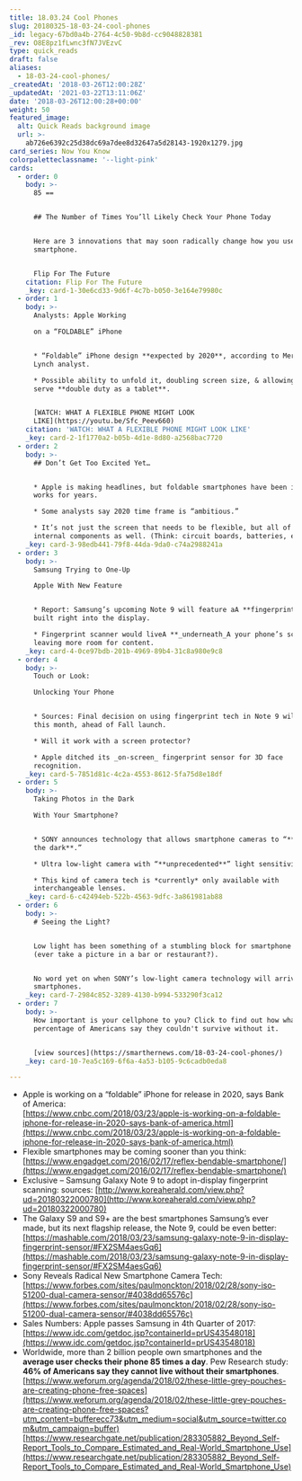 ```yaml
---
title: 18.03.24 Cool Phones
slug: 20180325-18-03-24-cool-phones
_id: legacy-67bd0a4b-2764-4c50-9b8d-cc9048828381
_rev: O8E8pz1fLwnc3fN7JVEzvC
type: quick_reads
draft: false
aliases:
  - 18-03-24-cool-phones/
_createdAt: '2018-03-26T12:00:28Z'
_updatedAt: '2021-03-22T13:11:06Z'
date: '2018-03-26T12:00:28+00:00'
weight: 50
featured_image:
  alt: Quick Reads background image
  url: >-
    ab726e6392c25d38dc69a7dee8d32647a5d28143-1920x1279.jpg
card_series: Now You Know
colorpaletteclassname: '--light-pink'
cards:
  - order: 0
    body: >-
      85 ==


      ## The Number of Times You’ll Likely Check Your Phone Today


      Here are 3 innovations that may soon radically change how you use your
      smartphone.


      Flip For The Future
    citation: Flip For The Future
    _key: card-1-30e6cd33-9d6f-4c7b-b050-3e164e79980c
  - order: 1
    body: >-
      Analysts: Apple Working  

      on a “FOLDABLE” iPhone


      * “Foldable” iPhone design **expected by 2020**, according to Merrill
      Lynch analyst.

      * Possible ability to unfold it, doubling screen size, & allowing it to
      serve **double duty as a tablet**.


      [WATCH: WHAT A FLEXIBLE PHONE MIGHT LOOK
      LIKE](https://youtu.be/Sfc_Peev660)
    citation: 'WATCH: WHAT A FLEXIBLE PHONE MIGHT LOOK LIKE'
    _key: card-2-1f1770a2-b05b-4d1e-8d80-a2568bac7720
  - order: 2
    body: >-
      ## Don’t Get Too Excited Yet…


      * Apple is making headlines, but foldable smartphones have been in the
      works for years.

      * Some analysts say 2020 time frame is “ambitious.”

      * It’s not just the screen that needs to be flexible, but all of the
      internal components as well. (Think: circuit boards, batteries, etc.)
    _key: card-3-98edb441-79f8-44da-9da0-c74a2988241a
  - order: 3
    body: >-
      Samsung Trying to One-Up  

      Apple With New Feature


      * Report: Samsung’s upcoming Note 9 will feature aA **fingerprint sensor**
      built right into the display.

      * Fingerprint scanner would liveA **_underneath_A your phone’s screen**,
      leaving more room for content.
    _key: card-4-0ce97bdb-201b-4969-89b4-31c8a980e9c8
  - order: 4
    body: >-
      Touch or Look:  

      Unlocking Your Phone


      * Sources: Final decision on using fingerprint tech in Note 9 will be made
      this month, ahead of Fall launch.

      * Will it work with a screen protector?

      * Apple ditched its _on-screen_ fingerprint sensor for 3D face
      recognition.
    _key: card-5-7851d81c-4c2a-4553-8612-5fa75d8e18df
  - order: 5
    body: >-
      Taking Photos in the Dark  

      With Your Smartphone?


      * SONY announces technology that allows smartphone cameras to “**see in
      the dark**.”

      * Ultra low-light camera with “**unprecedented**” light sensitivity.

      * This kind of camera tech is *currently* only available with
      interchangeable lenses.
    _key: card-6-c42494eb-522b-4563-9dfc-3a861981ab88
  - order: 6
    body: >-
      # Seeing the Light?


      Low light has been something of a stumbling block for smartphone makers
      (ever take a picture in a bar or restaurant?).


      No word yet on when SONY’s low-light camera technology will arrive in
      smartphones.
    _key: card-7-2984c852-3289-4130-b994-533290f3ca12
  - order: 7
    body: >-
      How important is your cellphone to you? Click to find out how what
      percentage of Americans say they couldn't survive without it.


      [view sources](https://smarthernews.com/18-03-24-cool-phones/)
    _key: card-10-7ea5c169-6f6a-4a53-b105-9c6cadb0eda8

---
```

* Apple is working on a “foldable” iPhone for release in 2020, says Bank of America:  
[https://www.cnbc.com/2018/03/23/apple-is-working-on-a-foldable-iphone-for-release-in-2020-says-bank-of-america.html](https://www.cnbc.com/2018/03/23/apple-is-working-on-a-foldable-iphone-for-release-in-2020-says-bank-of-america.html)
* Flexible smartphones may be coming sooner than you think: [https://www.engadget.com/2016/02/17/reflex-bendable-smartphone/](https://www.engadget.com/2016/02/17/reflex-bendable-smartphone/)
* Exclusive – Samsung Galaxy Note 9 to adopt in-display fingerprint scanning: sources: [http://www.koreaherald.com/view.php?ud=20180322000780](http://www.koreaherald.com/view.php?ud=20180322000780)
* The Galaxy S9 and S9+ are the best smartphones Samsung’s ever made, but its next flagship release, the Note 9, could be even better:  
[https://mashable.com/2018/03/23/samsung-galaxy-note-9-in-display-fingerprint-sensor/#FX2SM4aesGq6](https://mashable.com/2018/03/23/samsung-galaxy-note-9-in-display-fingerprint-sensor/#FX2SM4aesGq6)
* Sony Reveals Radical New Smartphone Camera Tech: [https://www.forbes.com/sites/paulmonckton/2018/02/28/sony-iso-51200-dual-camera-sensor/#4038dd65576c](https://www.forbes.com/sites/paulmonckton/2018/02/28/sony-iso-51200-dual-camera-sensor/#4038dd65576c)
* Sales Numbers: Apple passes Samsung in 4th Quarter of 2017: [https://www.idc.com/getdoc.jsp?containerId=prUS43548018](https://www.idc.com/getdoc.jsp?containerId=prUS43548018)
* Worldwide, more than 2 billion people own smartphones and the **average user checks their phone 85 times a day**. Pew Research study: **46% of Americans say they cannot live without their smartphones**. [https://www.weforum.org/agenda/2018/02/these-little-grey-pouches-are-creating-phone-free-spaces](https://www.weforum.org/agenda/2018/02/these-little-grey-pouches-are-creating-phone-free-spaces?utm_content=bufferecc73&utm_medium=social&utm_source=twitter.com&utm_campaign=buffer)  
[https://www.researchgate.net/publication/283305882_Beyond_Self-Report_Tools_to_Compare_Estimated_and_Real-World_Smartphone_Use](https://www.researchgate.net/publication/283305882_Beyond_Self-Report_Tools_to_Compare_Estimated_and_Real-World_Smartphone_Use)